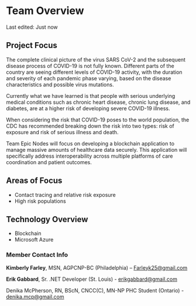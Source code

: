 
# Team Overview

Last edited: Just now

## Project Focus

The complete clinical picture of the virus SARS CoV-2 and the subsequent disease process of COVID-19 is not fully known.  Different parts of the country are seeing different levels of COVID-19 activity, with the duration and severity of each pandemic phase varying, based on the disease characteristics and possible virus mutations.

Currently what we have learned is that people with serious underlying medical conditions such as chronic heart disease, chronic lung disease, and diabetes, are at a higher risk of developing severe COVID-19 illness.

When considering the risk that COVID-19 poses to the world population, the CDC has recommended breaking down the risk into two types: risk of exposure and risk of serious illness and death.

Team Epic Nodes will focus on developing a blockchain application to manage massive amounts of healthcare data securely. This application will specifically address interoperability across multiple platforms of care coordination and patient outcomes.

## Areas of Focus

- Contact tracing and relative risk exposure
- High risk populations

## Technology Overview

- Blockchain
- Microsoft Azure

### Member Contact Info

**Kimberly Farley**, MSN, AGPCNP-BC (Philadelphia) – Farleyk25@gmail.com

**Erik Gabbard**, Sr. .NET Developer (St. Louis) - erikgabbard@gmail.com

Denika McPherson, RN, BScN, CNCC(C), MN-NP PHC Student (Ontario) - denika.mcp@gmail.com

